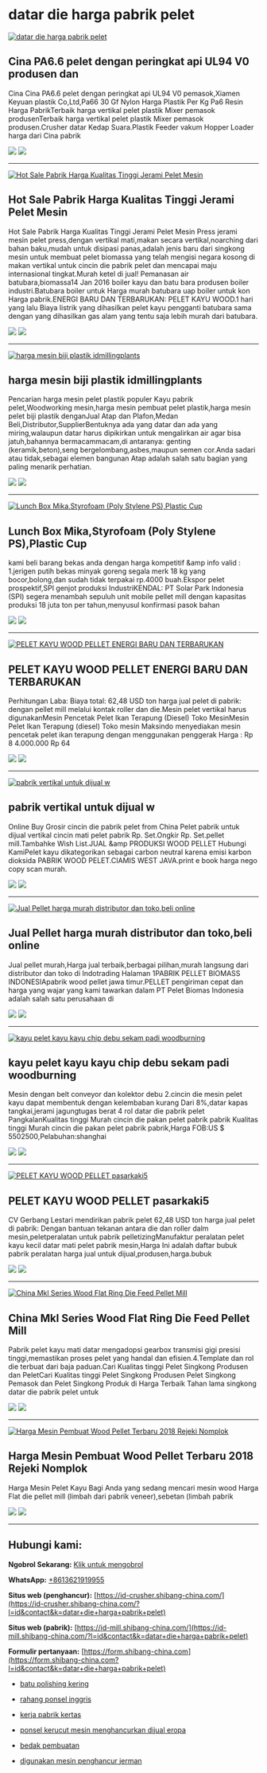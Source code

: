 # datar die harga pabrik pelet

<a href="https://swt.shibang-china.com/?l=id&img&k=datar+die+harga+pabrik+pelet" target="_blank">![datar die harga pabrik pelet](http://static.shibang-china.com/all-800x300/30.jpg)</a>

## Cina PA6.6 pelet dengan peringkat api UL94 V0 produsen dan
Cina Cina PA6.6 pelet dengan peringkat api UL94 V0 pemasok,Xiamen Keyuan plastik Co,Ltd,Pa66 30 Gf Nylon Harga Plastik Per Kg Pa6 Resin Harga PabrikTerbaik harga vertikal pelet plastik Mixer pemasok produsenTerbaik harga vertikal pelet plastik Mixer pemasok produsen.Crusher datar Kedap Suara.Plastik Feeder vakum Hopper Loader harga dari Cina pabrik


<a href="https://whatsapp.shibangsoft.com/WhatsApp.php" target="_blank" title="WhatsApp">![](http://static.shibang-china.com/icon/whatsapp.png)</a> <a href="https://swt.shibang-china.com/?l=id&icon&k=datar+die+harga+pabrik+pelet" target="_blank">![](http://static.shibang-china.com/icon/chat-id.png)</a>

---

<a href="https://swt.shibang-china.com/?l=id&img&k=datar+die+harga+pabrik+pelet" target="_blank">![Hot Sale Pabrik Harga Kualitas Tinggi Jerami Pelet Mesin](http://static.shibang-china.com/all-800x300/644.jpg)</a>

## Hot Sale Pabrik Harga Kualitas Tinggi Jerami Pelet Mesin
Hot Sale Pabrik Harga Kualitas Tinggi Jerami Pelet Mesin Press jerami mesin pelet press,dengan vertikal mati,makan secara vertikal,noarching dari bahan baku,mudah untuk disipasi panas,adalah jenis baru dari singkong mesin untuk membuat pelet biomassa yang telah mengisi negara kosong di makan vertikal untuk cincin die pabrik pelet dan mencapai maju internasional tingkat.Murah ketel di jual! Pemanasan air batubara,biomassa14 Jan 2016 boiler kayu dan batu bara produsen boiler industri.Batubara boiler untuk Harga murah batubara uap boiler untuk kon Harga pabrik.ENERGI BARU DAN TERBARUKAN: PELET KAYU WOOD.1 hari yang lalu Biaya listrik yang dihasilkan pelet kayu pengganti batubara sama dengan yang dihasilkan gas alam yang tentu saja lebih murah dari batubara.


<a href="https://whatsapp.shibangsoft.com/WhatsApp.php" target="_blank" title="WhatsApp">![](http://static.shibang-china.com/icon/whatsapp.png)</a> <a href="https://swt.shibang-china.com/?l=id&icon&k=datar+die+harga+pabrik+pelet" target="_blank">![](http://static.shibang-china.com/icon/chat-id.png)</a>

---

<a href="https://swt.shibang-china.com/?l=id&img&k=datar+die+harga+pabrik+pelet" target="_blank">![harga mesin biji plastik idmillingplants](http://static.shibang-china.com/all-800x300/972.jpg)</a>

## harga mesin biji plastik idmillingplants
Pencarian harga mesin pelet plastik populer Kayu pabrik pelet,Woodworking mesin,harga mesin pembuat pelet plastik,harga mesin pelet biji plastik denganJual Atap dan Plafon,Medan Beli,Distributor,SupplierBentuknya ada yang datar dan ada yang miring,walaupun datar harus dipikirkan untuk mengalirkan air agar bisa jatuh,bahannya bermacammacam,di antaranya: genting (keramik,beton),seng bergelombang,asbes,maupun semen cor.Anda sadari atau tidak,sebagai elemen bangunan Atap adalah salah satu bagian yang paling menarik perhatian.


<a href="https://whatsapp.shibangsoft.com/WhatsApp.php" target="_blank" title="WhatsApp">![](http://static.shibang-china.com/icon/whatsapp.png)</a> <a href="https://swt.shibang-china.com/?l=id&icon&k=datar+die+harga+pabrik+pelet" target="_blank">![](http://static.shibang-china.com/icon/chat-id.png)</a>

---

<a href="https://swt.shibang-china.com/?l=id&img&k=datar+die+harga+pabrik+pelet" target="_blank">![Lunch Box Mika,Styrofoam (Poly Stylene PS),Plastic Cup](http://static.shibang-china.com/all-800x300/1473.jpg)</a>

## Lunch Box Mika,Styrofoam (Poly Stylene PS),Plastic Cup
kami beli barang bekas anda dengan harga kompetitif &amp info valid : 1.jerigen putih bekas minyak goreng segala merk 18 kg yang bocor,bolong,dan sudah tidak terpakai rp.4000 buah.Ekspor pelet prospektif,SPI genjot produksi IndustriKENDAL: PT Solar Park Indonesia (SPI) segera menambah sepuluh unit mobile pellet mill dengan kapasitas produksi 18 juta ton per tahun,menyusul konfirmasi pasok bahan


<a href="https://whatsapp.shibangsoft.com/WhatsApp.php" target="_blank" title="WhatsApp">![](http://static.shibang-china.com/icon/whatsapp.png)</a> <a href="https://swt.shibang-china.com/?l=id&icon&k=datar+die+harga+pabrik+pelet" target="_blank">![](http://static.shibang-china.com/icon/chat-id.png)</a>

---

<a href="https://swt.shibang-china.com/?l=id&img&k=datar+die+harga+pabrik+pelet" target="_blank">![PELET KAYU WOOD PELLET ENERGI BARU DAN TERBARUKAN](http://static.shibang-china.com/all-800x300/1301.jpg)</a>

## PELET KAYU WOOD PELLET ENERGI BARU DAN TERBARUKAN
Perhitungan Laba: Biaya total: 62,48 USD ton harga jual pelet di pabrik: dengan pellet mill melalui kontak roller dan die.Mesin pelet vertikal harus digunakanMesin Pencetak Pelet Ikan Terapung (Diesel) Toko MesinMesin Pelet Ikan Terapung (diesel) Toko mesin Maksindo menyediakan mesin pencetak pelet ikan terapung dengan menggunakan penggerak Harga : Rp 8 4.000.000 Rp 64


<a href="https://whatsapp.shibangsoft.com/WhatsApp.php" target="_blank" title="WhatsApp">![](http://static.shibang-china.com/icon/whatsapp.png)</a> <a href="https://swt.shibang-china.com/?l=id&icon&k=datar+die+harga+pabrik+pelet" target="_blank">![](http://static.shibang-china.com/icon/chat-id.png)</a>

---

<a href="https://swt.shibang-china.com/?l=id&img&k=datar+die+harga+pabrik+pelet" target="_blank">![pabrik vertikal untuk dijual w](http://static.shibang-china.com/all-800x300/650.jpg)</a>

## pabrik vertikal untuk dijual w
Online Buy Grosir cincin die pabrik pelet from China Pelet pabrik untuk dijual vertikal cincin mati pelet pabrik Rp. Set.Ongkir Rp. Set.pellet mill.Tambahke Wish List.JUAL &amp PRODUKSI WOOD PELLET Hubungi KamiPelet kayu dikategorikan sebagai carbon neutral karena emisi karbon dioksida PABRIK WOOD PELET.CIAMIS WEST JAVA.print e book harga nego copy scan murah.


<a href="https://whatsapp.shibangsoft.com/WhatsApp.php" target="_blank" title="WhatsApp">![](http://static.shibang-china.com/icon/whatsapp.png)</a> <a href="https://swt.shibang-china.com/?l=id&icon&k=datar+die+harga+pabrik+pelet" target="_blank">![](http://static.shibang-china.com/icon/chat-id.png)</a>

---

<a href="https://swt.shibang-china.com/?l=id&img&k=datar+die+harga+pabrik+pelet" target="_blank">![Jual Pellet harga murah distributor dan toko,beli online](http://static.shibang-china.com/all-800x300/604.jpg)</a>

## Jual Pellet harga murah distributor dan toko,beli online
Jual pellet murah,Harga jual terbaik,berbagai pilihan,murah langsung dari distributor dan toko di Indotrading Halaman 1PABRIK PELLET BIOMASS INDONESIApabrik wood pellet jawa timur.PELLET pengiriman cepat dan harga yang wajar yang kami tawarkan dalam PT Pelet Biomas Indonesia adalah salah satu perusahaan di


<a href="https://whatsapp.shibangsoft.com/WhatsApp.php" target="_blank" title="WhatsApp">![](http://static.shibang-china.com/icon/whatsapp.png)</a> <a href="https://swt.shibang-china.com/?l=id&icon&k=datar+die+harga+pabrik+pelet" target="_blank">![](http://static.shibang-china.com/icon/chat-id.png)</a>

---

<a href="https://swt.shibang-china.com/?l=id&img&k=datar+die+harga+pabrik+pelet" target="_blank">![kayu pelet kayu kayu chip debu sekam padi woodburning](http://static.shibang-china.com/all-800x300/1438.jpg)</a>

## kayu pelet kayu kayu chip debu sekam padi woodburning
Mesin dengan belt conveyor dan kolektor debu 2.cincin die mesin pelet kayu dapat membentuk dengan kelembaban kurang Dari 8%,datar kapas tangkai,jerami jagungtugas berat 4 rol datar die pabrik pelet PangkalanKualitas tinggi Murah cincin die pakan pelet pabrik pabrik Kualitas tinggi Murah cincin die pakan pelet pabrik pabrik,Harga FOB:US $ 5502500,Pelabuhan:shanghai


<a href="https://whatsapp.shibangsoft.com/WhatsApp.php" target="_blank" title="WhatsApp">![](http://static.shibang-china.com/icon/whatsapp.png)</a> <a href="https://swt.shibang-china.com/?l=id&icon&k=datar+die+harga+pabrik+pelet" target="_blank">![](http://static.shibang-china.com/icon/chat-id.png)</a>

---

<a href="https://swt.shibang-china.com/?l=id&img&k=datar+die+harga+pabrik+pelet" target="_blank">![PELET KAYU WOOD PELLET pasarkaki5](http://static.shibang-china.com/all-800x300/166.jpg)</a>

## PELET KAYU WOOD PELLET pasarkaki5
CV Gerbang Lestari mendirikan pabrik pelet 62,48 USD ton harga jual pelet di pabrik: Dengan bantuan tekanan antara die dan roller dalm mesin,peletperalatan untuk pabrik pelletizingManufaktur peralatan pelet kayu kecil datar mati pelet pabrik mesin,Harga Ini adalah daftar bubuk pabrik peralatan harga jual untuk dijual,produsen,harga.bubuk


<a href="https://whatsapp.shibangsoft.com/WhatsApp.php" target="_blank" title="WhatsApp">![](http://static.shibang-china.com/icon/whatsapp.png)</a> <a href="https://swt.shibang-china.com/?l=id&icon&k=datar+die+harga+pabrik+pelet" target="_blank">![](http://static.shibang-china.com/icon/chat-id.png)</a>

---

<a href="https://swt.shibang-china.com/?l=id&img&k=datar+die+harga+pabrik+pelet" target="_blank">![China Mkl Series Wood Flat Ring Die Feed Pellet Mill](http://static.shibang-china.com/all-800x300/271.jpg)</a>

## China Mkl Series Wood Flat Ring Die Feed Pellet Mill
Pabrik pelet kayu mati datar mengadopsi gearbox transmisi gigi presisi tinggi,memastikan proses pelet yang handal dan efisien.4.Template dan rol die terbuat dari baja paduan.Cari Kualitas tinggi Pelet Singkong Produsen dan PeletCari Kualitas tinggi Pelet Singkong Produsen Pelet Singkong Pemasok dan Pelet Singkong Produk di Harga Terbaik Tahan lama singkong datar die pabrik pelet untuk


<a href="https://whatsapp.shibangsoft.com/WhatsApp.php" target="_blank" title="WhatsApp">![](http://static.shibang-china.com/icon/whatsapp.png)</a> <a href="https://swt.shibang-china.com/?l=id&icon&k=datar+die+harga+pabrik+pelet" target="_blank">![](http://static.shibang-china.com/icon/chat-id.png)</a>

---

<a href="https://swt.shibang-china.com/?l=id&img&k=datar+die+harga+pabrik+pelet" target="_blank">![Harga Mesin Pembuat Wood Pellet Terbaru 2018 Rejeki Nomplok](http://static.shibang-china.com/all-800x300/928.jpg)</a>

## Harga Mesin Pembuat Wood Pellet Terbaru 2018 Rejeki Nomplok
Harga Mesin Pelet Kayu Bagi Anda yang sedang mencari mesin wood Harga Flat die pellet mill (limbah dari pabrik veneer),sebetan (limbah pabrik

<a href="https://whatsapp.shibangsoft.com/WhatsApp.php" target="_blank" title="WhatsApp">![](http://static.shibang-china.com/icon/whatsapp.png)</a> <a href="https://swt.shibang-china.com/?l=id&icon&k=datar+die+harga+pabrik+pelet" target="_blank">![](http://static.shibang-china.com/icon/chat-id.png)</a>

---
## Hubungi kami:

**Ngobrol Sekarang:** [Klik untuk mengobrol](https://swt.shibang-china.com?l=id&contact&k=datar+die+harga+pabrik+pelet)

**WhatsApp:**  [+8613621919955](https://whatsapp.shibangsoft.com/WhatsApp.php)

**Situs web (penghancur):** [https://id-crusher.shibang-china.com/](https://id-crusher.shibang-china.com/?l=id&contact&k=datar+die+harga+pabrik+pelet)

**Situs web (pabrik):** [https://id-mill.shibang-china.com/](https://id-mill.shibang-china.com/?l=id&contact&k=datar+die+harga+pabrik+pelet)

**Formulir pertanyaan:** [https://form.shibang-china.com](https://form.shibang-china.com?l=id&contact&k=datar+die+harga+pabrik+pelet)

* [batu polishing kering](../40/batu%20polishing%20kering.md)

* [rahang ponsel inggris](../35/rahang%20ponsel%20inggris.md)

* [kerja pabrik kertas](../40/kerja%20pabrik%20kertas.md)

* [ponsel kerucut mesin menghancurkan dijual eropa](../38/ponsel%20kerucut%20mesin%20menghancurkan%20dijual%20eropa.md)

* [bedak pembuatan](../37/bedak%20pembuatan.md)

* [digunakan mesin penghancur jerman](../37/digunakan%20mesin%20penghancur%20jerman.md)